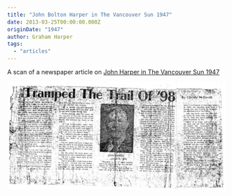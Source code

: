 ```yaml
---
title: "John Bolton Harper in The Vancouver Sun 1947"
date: 2013-03-25T00:00:00.000Z
originDate: "1947"
author: Graham Harper
tags:
  - "articles"
---
```


A scan of a newspaper article on [John Harper in The Vancouver Sun 1947](https://f001.backblazeb2.com/file/harperfamily-media/John-Harper_Vancouver-Sun-1947.pdf)

![A scan of a newspaper article on John Harper in The Vancouver Sun 1947](./static/uploads/John-Harper_Vancouver-Sun-1947.jpg)
